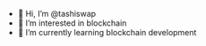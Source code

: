 - 👋 Hi, I’m @tashiswap
- 👀 I’m interested in blockchain
- 🌱 I’m currently learning blockchain development


<!---
tashiswap/tashiswap is a ✨ special ✨ repository because its `README.md` (this file) appears on your GitHub profile.
You can click the Preview link to take a look at your changes.
--->
